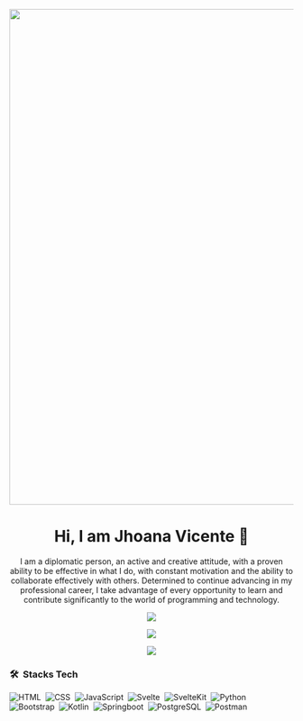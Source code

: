 <p align="center"><img src="https://github.com/JhoanaVicente/jhoanavicente/assets/126072279/1d73de04-1687-468b-a7dd-7dfe2d4346d8" width="880" heigth="80"></p>

<h1 align="center"> Hi, I am Jhoana Vicente 👋</h1>

<p align="center">I am a diplomatic person, an active and creative attitude, with a proven ability to be effective in what I do, with constant motivation and the ability to collaborate effectively with others. Determined to continue advancing in my professional career, I take advantage of every opportunity to learn and contribute significantly to the world of programming and technology.</p>  

<p align="center"><img src="https://github-readme-stats.vercel.app/api/top-langs/?username=JhoanaVicente&layout=compact&hide=TSQL&theme=chartreuse-dark"></p>
<p align="center"><img src="https://github-readme-stats.vercel.app/api?username=jhoanavicente&count_private=true&show_icons=true&&theme=chartreuse-dark&include_all_commits=true%22%20width=%22400"></p>
<p align="center"><img src="https://github-readme-streak-stats.herokuapp.com/?user=jhoanavicente&theme=chartreuse-dark"></p>

### 🛠 &nbsp;Stacks Tech  

![HTML](https://img.shields.io/badge/-HTML-05122A?style=flat&logo=HTML5)&nbsp;
![CSS](https://img.shields.io/badge/-CSS-05122A?style=flat&logo=CSS3&logoColor=1572B6)&nbsp;
![JavaScript](https://img.shields.io/badge/-JavaScript-05122A?style=flat&logo=javascript)&nbsp;
![Svelte](https://img.shields.io/badge/-Svelte-05122A?style=flat&logo=svelte)&nbsp;
![SvelteKit](https://img.shields.io/badge/-SvelteKit-05122A?style=flat&logo=sveltekit)&nbsp;
![Python](https://img.shields.io/badge/-Python-05122A?style=flat&logo=python)&nbsp;
![Bootstrap](https://img.shields.io/badge/-Bootstrap-05122A?style=flat&logo=bootstrap&logoColor=563D7C)&nbsp;
![Kotlin](https://img.shields.io/badge/-Kotlin-05122A?style=flat&logo=kotlin)&nbsp;
![Springboot](https://img.shields.io/badge/-Springboot-05122A?style=flat&logo=springboot)&nbsp;
![PostgreSQL](https://img.shields.io/badge/-PostgreSQL-05122A?style=flat&logo=postgresql&logoColor=336791)&nbsp;
![Postman](https://img.shields.io/badge/-Postman-05122A?style=flat&logo=postman)&nbsp;
